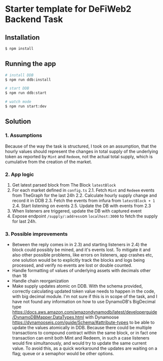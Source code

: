 
# Starter template for DeFiWeb2 Backend Task

## Installation

```bash
$ npm install
```

## Running the app

```bash
# install DDB
$ npm run ddb:install

# start DDB
$ npm run ddb:start

# watch mode
$ npm run start:dev
```


## Solution

### 1. Assumptions
Because of the way the task is structured, I took on an assumption, that the hourly values should represent the changes in total supply of the underlying token as reported by `Mint` and `Redeem`, not the actual total supply, which is cumulative from the creation of the market.

### 2. App logic
1) Get latest parsed block from The Block `latestBlock`
2) For each market defined in `config.ts`
2.1. Fetch `Mint` and `Redeem` events from TheGraph for the last 24h
2.2. Calculate hourly supply change and record it in DDB 
2.3. Fetch the events from infura from `latestBlock + 1` 
2.4. Start listening on events
2.5. Update the DB with events from 2.3
3) When listeners are triggered, update the DB with captured event
4) Expose endpoint `/supply/:address`on `localhost:3000` to fetch the supply for last 24h.

### 3. Possible improvements
- Between the reply comes in in 2.3) and starting listeners in 2.4) the block could possibly be mined, and it's events lost. To mitigate it and also other possible problems, like errors on listeners, app crashes etc,
one solution would be to explicitly track the blocks and logs being processed, and verify no events are lost or double counted.
- Handle formatting of values of underlying assets with decimals other than 18
- Handle chain reorganization
- Make supply updates atomic on DDB.
With the schema provided, correctly calculating updated token value needs to happen in the code,
with big decimal module. I'm not sure if this is in scope of the task, and I have not found any information on how to use DynamoDB's BigDecimal type  https://docs.aws.amazon.com/amazondynamodb/latest/developerguide/DynamoDBMapper.DataTypes.html
with Dynamoose https://dynamoosejs.com/guide/Schema/#attribute-types to be able to update the values atomically in DDB. Because there could be multiple transactions to compound contract within the same block, or in fact one transaction can emit both Mint and Redeem, in such a case listeners would fire simultanously, and would try to update the same current value.
To avoid this, as a quick workaround the updates are waiting on a flag; queue or a semaphor would be other options.

